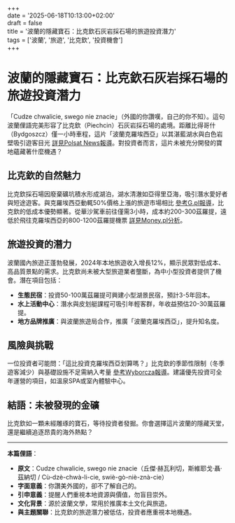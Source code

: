 +++  
date = '2025-06-18T10:13:00+02:00'  
draft = false  
title = '波蘭的隱藏寶石：比克欽石灰岩採石場的旅遊投資潛力'  
tags = ['波蘭', '旅遊', '比克欽', '投資機會']  
+++  

# 波蘭的隱藏寶石：比克欽石灰岩採石場的旅遊投資潛力  


「Cudze chwalicie, swego nie znacie」（外國的你讚嘆，自己的你不知）。這句波蘭俚語完美形容了比克欽（Piechcin）石灰岩採石場的處境。距離比得哥什（Bydgoszcz）僅一小時車程，這片「波蘭克羅埃西亞」以其湛藍湖水與白色岩壁吸引遊客目光 [詳見Polsat News報導](https://www.polsatnews.pl/ciekawostki/wiadomosc/2025-06-18/polska-chorwacja-na-wyciagniecie-reki-zaledwie-godzine-drogi-od-bydgoszczy/)。對投資者而言，這片未被充分開發的寶地蘊藏著什麼機遇？  

## 比克欽的自然魅力  

比克欽採石場因廢棄礦坑積水形成湖泊，湖水清澈如亞得里亞海，吸引潛水愛好者與短途遊客。與克羅埃西亞動輒50%價格上漲的旅遊市場相比 [參考G.pl報導](https://g.pl/news/7,187455,32022466,chorwacja-idzie-w-odstawke-ceny-wzrosly-o-50-procent-turysci.html)，比克欽的低成本優勢顯著。從華沙駕車前往僅需3小時，成本約200-300茲羅提，遠低於飛往克羅埃西亞的800-1200茲羅提機票 [詳見Money.pl分析](https://www.money.pl/gospodarka/wakacje-w-chorwacji-ile-kosztuje-dojazd-porownalismy-koszty-7168663611611936a.html)。  

## 旅遊投資的潛力  

波蘭國內旅遊正蓬勃發展，2024年本地旅遊收入增長12%，顯示民眾對低成本、高品質景點的需求。比克欽尚未被大型旅遊業者壟斷，為中小型投資者提供了機會。潛在項目包括：  
- **生態民宿**：投資50-100萬茲羅提可興建小型湖景民宿，預計3-5年回本。  
- **水上活動中心**：潛水與皮划艇課程可吸引年輕客群，年收益預估20-30萬茲羅提。  
- **地方品牌推廣**：與波蘭旅遊局合作，推廣「波蘭克羅埃西亞」，提升知名度。  

## 風險與挑戰  

一位投資者可能問：「這比投資克羅埃西亞划算嗎？」比克欽的季節性限制（冬季遊客減少）與基礎設施不足需納入考量 [參考Wyborcza報導](https://wyborcza.pl/magazyn/7,124059,32010820,klopoty-w-pocztowkowym-raju-ciemniejsza-strona-chorwacji.html)。建議優先投資可全年運營的項目，如溫泉SPA或室內體驗中心。  

## 結語：未被發現的金礦  

比克欽如一顆未經雕琢的寶石，等待投資者發掘。你會選擇這片波蘭的隱藏天堂，還是繼續追逐昂貴的海外熱點？  

---

**本篇俚語**：  
- **原文**：Cudze chwalicie, swego nie znacie（丘傑·赫瓦利切，斯維耶戈·聶·茲納切 / Cù-dzè-chwà-li-cie, swiè-gò-niè-znà-cie）  
- **字面意義**：你讚美外國的，卻不了解自己的。  
- **引申意義**：提醒人們重視本地資源與價值，勿盲目崇外。  
- **文化背景**：源於波蘭文學，常用於推廣本土文化與旅遊。  
- **與主題關聯**：比克欽的旅遊潛力被低估，投資者應重視本地機遇。